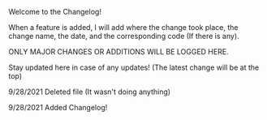 Welcome to the Changelog!

When a feature is added, I will add where the change took place, the change name, the date, and the corresponding code (If there is any). 

ONLY MAJOR CHANGES OR ADDITIONS WILL BE LOGGED HERE.

Stay updated here in case of any updates! (The latest change will be at the top)

9/28/2021
Deleted file (It wasn't doing anything)

9/28/2021
Added Changelog!
